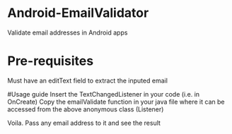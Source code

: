 # Android-EmailValidator
Validate email addresses in Android apps

# Pre-requisites
Must have an editText field to extract the inputed email

#Usage guide
Insert the TextChangedListener in your code (i.e. in OnCreate)
Copy the emailValidate function in your java file where it can be accessed from the above anonymous class (Listener)

Voila. Pass any email address to it and see the result
